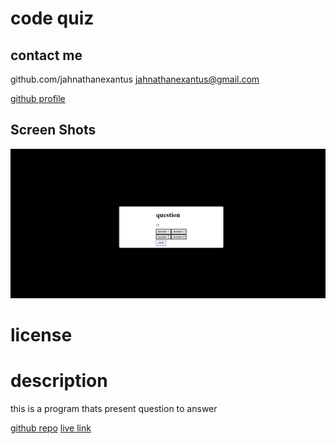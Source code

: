 # code quiz

## contact me

github.com/jahnathanexantus
jahnathanexantus@gmail.com

[github profile](https://www.github.com/jahnathanexantus)

## Screen Shots

![screenshot of app](./asset/code-quiz.png)

# license

# description

this is a program thats present question to answer

[github repo](https://github.com/jahnathanexantus/code-quiz)
[live link](https://jahnathanexantus.github.io/code-quiz/)